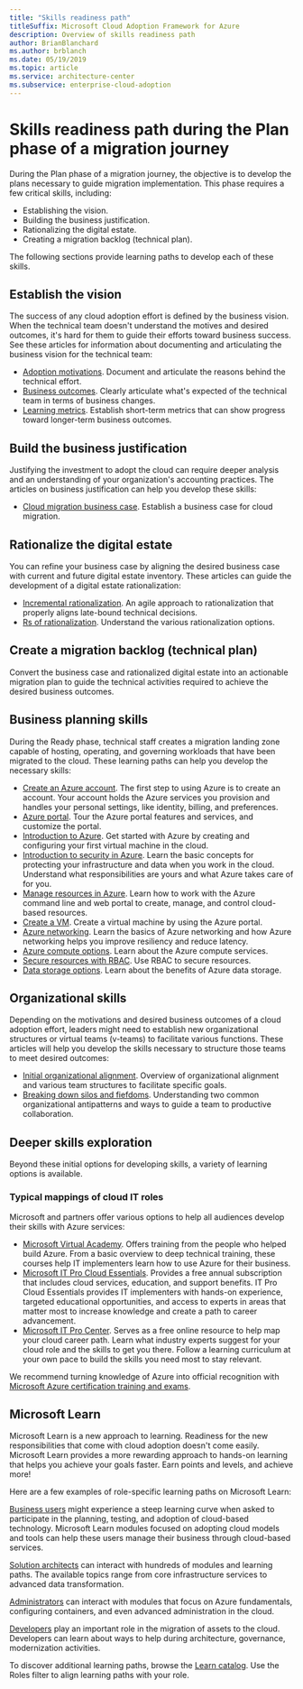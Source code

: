 ```yaml
---
title: "Skills readiness path"
titleSuffix: Microsoft Cloud Adoption Framework for Azure
description: Overview of skills readiness path
author: BrianBlanchard
ms.author: brblanch
ms.date: 05/19/2019
ms.topic: article
ms.service: architecture-center
ms.subservice: enterprise-cloud-adoption
---
```


# Skills readiness path during the Plan phase of a migration journey

During the Plan phase of a migration journey, the objective is to develop the plans necessary to guide migration implementation. This phase requires a few critical skills, including:
- Establishing the vision.
- Building the business justification.
- Rationalizing the digital estate.
- Creating a migration backlog (technical plan).

The following sections provide learning paths to develop each of these skills.

## Establish the vision

The success of any cloud adoption effort is defined by the business vision. When the technical team doesn't understand the motives and desired outcomes, it's hard for them to guide their efforts toward business success. See these articles for information about documenting and articulating the business vision for the technical team:

- [Adoption motivations](./motivations-why-are-we-moving-to-the-cloud.md). Document and articulate the reasons behind the technical effort.
- [Business outcomes](./business-outcomes/index.md). Clearly articulate what's expected of the technical team in terms of business changes.
- [Learning metrics](./learning-metrics.md). Establish short-term metrics that can show progress toward longer-term business outcomes.

## Build the business justification

Justifying the investment to adopt the cloud can require deeper analysis and an understanding of your organization's accounting practices. The articles on business justification can help you develop these skills:

- [Cloud migration business case](./cloud-migration-business-case.md). Establish a business case for cloud migration.

## Rationalize the digital estate

You can refine your business case by aligning the desired business case with current and future digital estate inventory. These articles can guide the development of a digital estate rationalization:

- [Incremental rationalization](../digital-estate/rationalize.md). An agile approach to rationalization that properly aligns late-bound technical decisions.
- [Rs of rationalization](../digital-estate/5-rs-of-rationalization.md). Understand the various rationalization options.

## Create a migration backlog (technical plan)

Convert the business case and rationalized digital estate into an actionable migration plan to guide the technical activities required to achieve the desired business outcomes.

## Business planning skills

During the Ready phase, technical staff creates a migration landing zone capable of hosting, operating, and governing workloads that have been migrated to the cloud. These learning paths can help you develop the necessary skills:

- [Create an Azure account](/learn/modules/create-an-azure-account). The first step to using Azure is to create an account. Your account holds the Azure services you provision and handles your personal settings, like identity, billing, and preferences.
- [Azure portal](/learn/modules/tour-azure-portal). Tour the Azure portal features and services, and customize the portal.
- [Introduction to Azure](/learn/modules/welcome-to-azure). Get started with Azure by creating and configuring your first virtual machine in the cloud.
- [Introduction to security in Azure](/learn/modules/intro-to-security-in-azure). Learn the basic concepts for protecting your infrastructure and data when you work in the cloud. Understand what responsibilities are yours and what Azure takes care of for you.
- [Manage resources in Azure](/learn/paths/manage-resources-in-azure). Learn how to work with the Azure command line and web portal to create, manage, and control cloud-based resources.
- [Create a VM](/learn/modules/create-windows-virtual-machine-in-azure). Create a virtual machine by using the Azure portal.
- [Azure networking](/learn/modules/intro-to-azure-networking). Learn the basics of Azure networking and how Azure networking helps you improve resiliency and reduce latency.
- [Azure compute options](/learn/modules/intro-to-azure-compute). Learn about the Azure compute services.
- [Secure resources with RBAC](/learn/modules/secure-azure-resources-with-rbac). Use RBAC to secure resources.
- [Data storage options](/learn/modules/intro-to-data-in-azure/index). Learn about the benefits of Azure data storage.

## Organizational skills

Depending on the motivations and desired business outcomes of a cloud adoption effort, leaders might need to establish new organizational structures or virtual teams (v-teams) to facilitate various functions. These articles will help you develop the skills necessary to structure those teams to meet desired outcomes:

- [Initial organizational alignment](../organization/index.md). Overview of organizational alignment and various team structures to facilitate specific goals.
- [Breaking down silos and fiefdoms](../organization/fiefdoms-silos.md). Understanding two common organizational antipatterns and ways to guide a team to productive collaboration.

## Deeper skills exploration

Beyond these initial options for developing skills, a variety of learning options is available.

### Typical mappings of cloud IT roles

Microsoft and partners offer various options to help all audiences develop their skills with Azure services:

- [Microsoft Virtual Academy](https://mva.microsoft.com/product-training/microsoft-azure). Offers training from the people who helped build Azure. From a basic overview to deep technical training, these courses help IT implementers learn how to use Azure for their business.
- [Microsoft IT Pro Cloud Essentials](https://www.microsoft.com/azureessentials). Provides a free annual subscription that includes cloud services, education, and support benefits. IT Pro Cloud Essentials provides IT implementers with hands-on experience, targeted educational opportunities, and access to experts in areas that matter most to increase knowledge and create a path to career advancement.
- [Microsoft IT Pro Center](https://www.microsoft.com/itpro). Serves as a free online resource to help map your cloud career path. Learn what industry experts suggest for your cloud role and the skills to get you there. Follow a learning curriculum at your own pace to build the skills you need most to stay relevant.

We recommend turning knowledge of Azure into official recognition with [Microsoft Azure certification training and exams](https://www.microsoft.com/learning/azure-certification.aspx).

## Microsoft Learn

Microsoft Learn is a new approach to learning. Readiness for the new responsibilities that come with cloud adoption doesn't come easily. Microsoft Learn provides a more rewarding approach to hands-on learning that helps you achieve your goals faster. Earn points and levels, and achieve more!

Here are a few examples of role-specific learning paths on Microsoft Learn:

[Business users](/learn/browse/?roles=business-user) might experience a steep learning curve when asked to participate in the planning, testing, and adoption of cloud-based technology. Microsoft Learn modules focused on adopting cloud models and tools can help these users manage their business through cloud-based services.

[Solution architects](/learn/browse/?roles=solution-architect) can interact with hundreds of modules and learning paths. The available topics range from core infrastructure services to advanced data transformation.

[Administrators](/learn/browse/?roles=administrator) can interact with modules that focus on Azure fundamentals, configuring containers, and even advanced administration in the cloud.

[Developers](/learn/browse/?roles=developer&term=infrastructure) play an important role in the migration of assets to the cloud. Developers can learn about ways to help during architecture, governance, modernization activities.

To discover additional learning paths, browse the [Learn catalog](/learn/browse). Use the Roles filter to align learning paths with your role.
